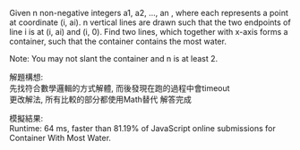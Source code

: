 Given n non-negative integers a1, a2, ..., an , where each represents a point at coordinate (i, ai). n vertical lines are drawn such that the two endpoints of line i is at (i, ai) and (i, 0). Find two lines, which together with x-axis forms a container, such that the container contains the most water.

Note: You may not slant the container and n is at least 2.


解題構想: <br>
先找符合數學邏輯的方式解體, 而後發現在跑的過程中會timeout <br>
更改解法, 所有比較的部分都使用Math替代 解答完成 <br>

模擬結果: <br>
Runtime: 64 ms, faster than 81.19% of JavaScript online submissions for Container With Most Water.
